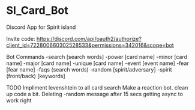 # SI_Card_Bot
Discord App for Spirit island

Invite code: https://discord.com/api/oauth2/authorize?client_id=722800660302528533&permissions=342016&scope=bot


Bot Commands 
 -search [search words]
 -power [card name]
 -minor [card name]
 -major [card name]
 -unique [card name]
 -event [event name]
 -fear [fear name]
 -faqs (search words)
 -random [spirit/adversary]
 -spirit (front/back) [keywords]
 
 
 


TODO
Impliment levenshtein to all card search
Make a reaction bot.
clean up code a bit.
Deleting -random message after 15 secs
getting async to work right
